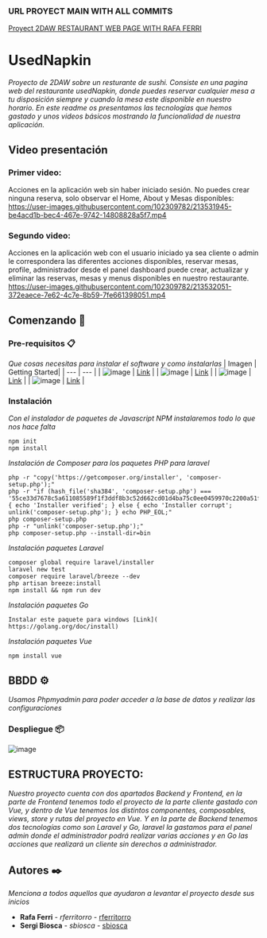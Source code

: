 ### URL PROYECT MAIN WITH ALL COMMITS
[Proyect 2DAW RESTAURANT WEB PAGE WITH RAFA FERRI](https://github.com/rferritorro/Vue3_Larabel_Go_MySQL)

# UsedNapkin

_Proyecto de 2DAW sobre un resturante de sushi. Consiste en una pagina web del restaurante usedNapkin, donde puedes reservar cualquier mesa a tu disposición siempre y cuando la mesa este disponible en nuestro horario.
En este readme os presentamos las tecnologías que hemos gastado y unos videos básicos mostrando la funcionalidad de nuestra aplicación._

## Video presentación

### Primer video:
Acciones en la aplicación web sin haber iniciado sesión. No puedes crear ninguna reserva, solo observar el Home, About y Mesas disponibles:
https://user-images.githubusercontent.com/102309782/213531945-be4acd1b-bec4-467e-9742-14808828a5f7.mp4

### Segundo video:
Acciones en la aplicación web con el usuario iniciado ya sea cliente o admin le correspondera las diferentes acciones disponibles, reservar mesas, profile, administrador desde el panel dashboard puede crear, actualizar y eliminar las reservas, mesas y menus disponibles en nuestro restaurante.
https://user-images.githubusercontent.com/102309782/213532051-372eaece-7e62-4c7e-8b59-7fe661398051.mp4



## Comenzando 🚀

### Pre-requisitos 📋

_Que cosas necesitas para instalar el software y como instalarlas_
| Imagen | Getting Started|
| --- | --- |
| ![image](https://user-images.githubusercontent.com/102603519/213492810-3b377cac-3839-47e0-9078-9fc8a4c7d464.png) | [Link](https://www.npmjs.com/) |
| ![image](https://user-images.githubusercontent.com/102603519/213493202-236b4461-b022-4779-8bbe-df4e162031c7.png) | [Link](https://vuejs.org/guide/introduction.html) |
| ![image](https://user-images.githubusercontent.com/102603519/213493551-75ab64e9-6a0b-4cdf-b6ea-cbdb839d8de9.png) | [Link](https://laravel.com/docs/4.2/quick) |
| ![image](https://user-images.githubusercontent.com/102603519/213493652-63389981-1e6a-4b5e-8cce-1139d35972a1.png) | [Link](https://go.dev/doc/tutorial/web-service-gin) |

### Instalación 

_Con el instalador de paquetes de Javascript NPM instalaremos todo lo que nos hace falta_

```
npm init
npm install
```

_Instalación de Composer para los paquetes PHP para laravel_

```
php -r "copy('https://getcomposer.org/installer', 'composer-setup.php');"
php -r "if (hash_file('sha384', 'composer-setup.php') === '55ce33d7678c5a611085589f1f3ddf8b3c52d662cd01d4ba75c0ee0459970c2200a51f492d557530c71c15d8dba01eae') { echo 'Installer verified'; } else { echo 'Installer corrupt'; unlink('composer-setup.php'); } echo PHP_EOL;"
php composer-setup.php
php -r "unlink('composer-setup.php');"
php composer-setup.php --install-dir=bin

```
_Instalación paquetes Laravel_

```
composer global require laravel/installer
laravel new test
composer require laravel/breeze --dev
php artisan breeze:install
npm install && npm run dev

```

_Instalación paquetes Go_

```
Instalar este paquete para windows [Link]( https://golang.org/doc/install)
```

_Instalación paquetes Vue_

```
npm install vue
```

## BBDD ⚙️

_Usamos Phpmyadmin para poder acceder a la base de datos y realizar las configuraciones_

### Despliegue 📦

![image](https://user-images.githubusercontent.com/102603519/213495698-94ff2f54-2afc-47ca-aa94-ac22097f21a1.png)

## ESTRUCTURA PROYECTO:
_Nuestro proyecto cuenta con dos apartados Backend y Frontend, en la parte de Frontend tenemos todo el proyecto de la parte cliente gastado con Vue, y dentro de Vue tenemos los distintos componentes, composables, views, store y rutas del proyecto en Vue. Y en la parte de Backend tenemos dos tecnologías como son Laravel y Go, laravel la gastamos para el panel admin donde el administrador podrá realizar varias acciones y en Go las acciones que realizará un cliente sin derechos a administrador._

## Autores ✒️

_Menciona a todos aquellos que ayudaron a levantar el proyecto desde sus inicios_

* **Rafa Ferri** - *rferritorro* - [rferritorro](https://github.com/rferritorro)
* **Sergi Biosca** - *sbiosca* - [sbiosca](https://github.com/sbiosca)

